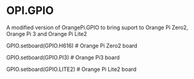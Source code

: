 # OPI.GPIO
A modified version of OrangePi.GPIO to bring suport to Orange Pi Zero2, Orange Pi 3 and Orange Pi Lite2

GPIO.setboard(GPIO.H616) # Orange Pi Zero2 board

GPIO.setboard(GPIO.PI3) # Orange Pi3 board

GPIO.setboard(GPIO.LITE2) # Orange Pi Lite2 board


